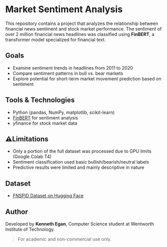 # Market Sentiment Analysis

This repository contains a project that analyzes the relationship between financial news sentiment and stock market performance. The sentiment of over 2 million financial news headlines was classified using **FinBERT**, a transformer model specialized for financial text.

## Goals
- Examine sentiment trends in headlines from 2011 to 2020  
- Compare sentiment patterns in bull vs. bear markets  
- Explore potential for short-term market movement prediction based on sentiment

##  Tools & Technologies
- Python (pandas, NumPy, matplotlib, scikit-learn)  
- [FinBERT](https://github.com/ProsusAI/finbert) for sentiment analysis  
- yfinance for stock market data

## ⚠Limitations
- Only a portion of the full dataset was processed due to GPU limits (Google Colab T4)  
- Sentiment classification used basic bullish/bearish/neutral labels  
- Predictive results were limited and mainly descriptive in nature

## Dataset
- [FNSPID Dataset on Hugging Face](https://huggingface.co/datasets/Zihan1004/FNSPID)

## Author
Developed by **Kenneth Egan**, Computer Science student at Wentworth Institute of Technology.

> For academic and non-commercial use only.
